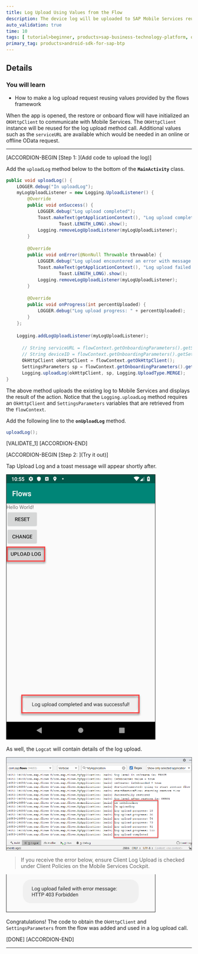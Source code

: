 ```yaml
---
title: Log Upload Using Values from the Flow
description: The device log will be uploaded to SAP Mobile Services reusing the OKHttpClient and SettingsParameters from the flow.
auto_validation: true
time: 10
tags: [ tutorial>beginner, products>sap-business-technology-platform, operating-system>android, topic>mobile]
primary_tag: products>android-sdk-for-sap-btp
---
```


## Details

### You will learn

- How to make a log upload request reusing values provided by the flows framework

When the app is opened, the restore or onboard flow will have initialized an `OKHttpClient` to communicate with Mobile Services.  The `OKHttpClient` instance will be reused for the log upload method call.  Additional values such as the `serviceURL` are available which would be needed in an online or offline OData request.

---

[ACCORDION-BEGIN [Step 1: ](Add code to upload the log)]

Add the `uploadLog` method below to the bottom of the **`MainActivity`** class.

```Java
public void uploadLog() {
    LOGGER.debug("In uploadLog");
    myLogUploadListener = new Logging.UploadListener() {
        @Override
        public void onSuccess() {
            LOGGER.debug("Log upload completed");
            Toast.makeText(getApplicationContext(), "Log upload completed and was successful!",
                    Toast.LENGTH_LONG).show();
            Logging.removeLogUploadListener(myLogUploadListener);
        }

        @Override
        public void onError(@NonNull Throwable throwable) {
            LOGGER.debug("Log upload encountered an error with message: " + throwable.getMessage());
            Toast.makeText(getApplicationContext(), "Log upload failed with error message: " + throwable.getMessage(),
                    Toast.LENGTH_LONG).show();
            Logging.removeLogUploadListener(myLogUploadListener);
        }

        @Override
        public void onProgress(int percentUploaded) {
            LOGGER.debug("Log upload progress: " + percentUploaded);
        }
    };

    Logging.addLogUploadListener(myLogUploadListener);

      // String serviceURL = flowContext.getOnboardingParameters().getSettingsParameters().getBackendUrl();
      // String deviceID = flowContext.getOnboardingParameters().getSettingsParameters().getDeviceId();
      OkHttpClient okHttpClient = flowContext.getOkHttpClient();
      SettingsParameters sp = flowContext.getOnboardingParameters().getSettingsParameters();
      Logging.uploadLog(okHttpClient, sp, Logging.UploadType.MERGE);
}
```

The above method uploads the existing log to Mobile Services and displays the result of the action. Notice that the `Logging.uploadLog` method requires an `OkHttpClient` and `SettingsParameters` variables that are retrieved from the `flowContext`.

Add the following line to the **`onUploadLog`** method.

```Java
uploadLog();
```

[VALIDATE_1]
[ACCORDION-END]

[ACCORDION-BEGIN [Step 2: ](Try it out)]

Tap Upload Log and a toast message will appear shortly after.

![Upload log button](upload-log-button.png)

As well, the `Logcat` will contain details of the log upload.

![ADB log showing log upload](log-upload.png)

>If you receive the error below, ensure Client Log Upload is checked under Client Policies on the Mobile Services Cockpit.

![Failed log upload message](failed-upload.png)

Congratulations!  The code to obtain the `OkHttpClient` and `SettingsParameters` from the flow was added and used in a log upload call.

[DONE]
[ACCORDION-END]

---
